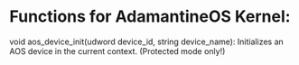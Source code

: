# Functions for AdamantineOS Kernel:
void
aos_device_init(udword device_id, string device_name): Initializes an AOS device in the current context. (Protected mode only!)
